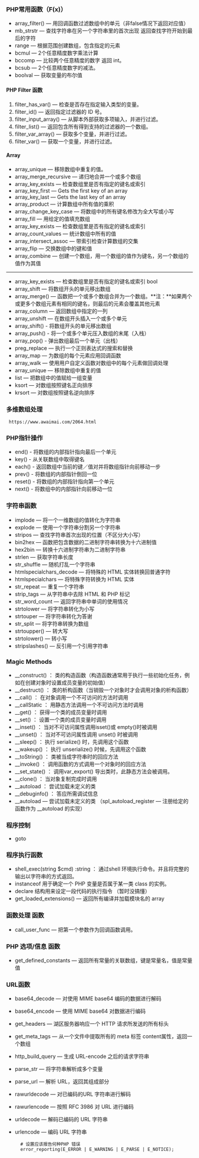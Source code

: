 ### PHP常用函数（F(x)） ###

- array_filter()  — 用回调函数过滤数组中的单元（非false情况下返回对应值）
- mb_strstr — 查找字符串在另一个字符串里的首次出现 返回查找字符开始到最后的字符
- range — 根据范围创建数组，包含指定的元素
- bcmul — 2个任意精度数字乘法计算
- bccomp — 比较两个任意精度的数字 返回 int。
- bcsub — 2个任意精度数字的减法。
- boolval — 获取变量的布尔值

#### PHP Filter 函数 ####

1. filter_has_var() — 检查是否存在指定输入类型的变量。
2. filter_id()	— 返回指定过滤器的 ID 号。
3. filter_input_array()  — 从脚本外部获取多项输入，并进行过滤。
4. filter_list() — 	返回包含所有得到支持的过滤器的一个数组。
5. filter_var_array() — 获取多个变量，并进行过滤。
6. filter_var() — 获取一个变量，并进行过滤。


#### Array ####
- array_unique — 移除数组中重复的值。
- array_merge_recursive — 递归地合并一个或多个数组
- array_key_exists — 检查数组里是否有指定的键名或索引
- array_key_first — Gets the first key of an array
- array_key_last — Gets the last key of an array
- array_product — 计算数组中所有值的乘积
- array_change_key_case — 将数组中的所有键名修改为全大写或小写
- array_fill — 用给定的值填充数组
- array_key_exists — 检查数组里是否有指定的键名或索引
- array_count_values — 统计数组中所有的值
- array_intersect_assoc — 带索引检查计算数组的交集
- array_flip — 交换数组中的键和值
- array_combine — 创建一个数组，用一个数组的值作为键名，另一个数组的值作为其值

----------

- array_key_exists — 检查数组里是否有指定的键名或索引 bool
- array_shift — 将数组开头的单元移出数组
- array_merge() — 函数把一个或多个数组合并为一个数组。**注：**如果两个或更多个数组元素有相同的键名，则最后的元素会覆盖其他元素
- array_column — 返回数组中指定的一列
- array_unshift — 在数组开头插入一个或多个单元
- array_shift() - 将数组开头的单元移出数组
- array_push() - 将一个或多个单元压入数组的末尾（入栈）
- array_pop() - 弹出数组最后一个单元（出栈）
- preg_replace — 执行一个正则表达式的搜索和替换
- array_map — 为数组的每个元素应用回调函数
- array_walk — 使用用户自定义函数对数组中的每个元素做回调处理
- array_unique — 移除数组中重复的值
- list — 把数组中的值赋给一组变量
- ksort — 对数组按照键名正向排序
- krsort — 对数组按照键名逆向排序

### 多维数组处理  ###

     https://www.awaimai.com/2064.html 

### PHP指针操作 ###
- end() - 将数组的内部指针指向最后一个单元
- key() - 从关联数组中取得键名
- each() - 返回数组中当前的键／值对并将数组指针向前移动一步
- prev() - 将数组的内部指针倒回一位
- reset() - 将数组的内部指针指向第一个单元
- next() - 将数组中的内部指针向前移动一位

### 字符串函数 ###

- implode — 将一个一维数组的值转化为字符串
- explode — 使用一个字符串分割另一个字符串
- stripos — 查找字符串首次出现的位置（不区分大小写）
- bin2hex — 函数把包含数据的二进制字符串转换为十六进制值
- hex2bin — 转换十六进制字符串为二进制字符串
- strlen — 获取字符串长度
- str_shuffle — 随机打乱一个字符串
- htmlspecialchars_decode — 将特殊的 HTML 实体转换回普通字符
- htmlspecialchars — 将特殊字符转换为 HTML 实体
- str_repeat — 重复一个字符串
- strip_tags — 从字符串中去除 HTML 和 PHP 标记
- str_word_count — 返回字符串中单词的使用情况
- strtolower — 将字符串转化为小写
- strtouper — 将字符串转化为答谢
- str_split — 将字符串转换为数组
- strtoupper()	— 转大写
- strtolower() — 转小写
- stripslashes() — 反引用一个引用字符串


### Magic Methods ###

- __construct() ： 类的构造函数（构造函数通常用于执行一些初始化任务，例如在创建对象时设置成员变量的初始值）
- __destruct() ： 类的析构函数（当销毁一个对象时才会调用对象的析构函数）
- __call() ： 在对象调用一个不可访问的方法时调用
- __callStatic ： 用静态方法调用一个不可访问方法时调用
- __get() ： 获得一个类的成员变量时调用
- __set() ： 设置一个类的成员变量时调用
- __inset() ： 当对不可访问属性调用isset()或 empty()时被调用
- __unset() ： 当对不可访问属性调用 unset() 时被调用
- __sleep() ： 执行 serialize() 时，先调用这个函数
- __wakeup() ： 执行 unserialize() 时候，先调用这个函数
- __toString()  ： 类被当成字符串时的回应方法
- __invoke() ： 调用函数的方式调用一个对象时的回应方法
- __set_state() ： 调用var_export() 导出类时，此静态方法会被调用。
- __clone() ： 当对象复制完成时调用
- __autoload ： 尝试加载未定义的类
- __debuginfo() ： 答应所需调试信息
- __autoload — 尝试加载未定义的类 （spl_autoload_register — 注册给定的函数作为 __autoload 的实现）

### 程序控制 ###

- goto

### 程序执行函数 ###

- shell_exec(string $cmd) :string ： 通过shell 环境执行命令。并且将完整的输出以字符串的方式返回。
- instanceof 用于确定一个 PHP 变量是否属于某一类 class 的实例。
- declare 结构用来设定一段代码的执行指令 （暂时没搞懂）
- get_loaded_extensions() — 返回所有编译并加载模块名的 array


### 函数处理 函数 ###

- call_user_func — 把第一个参数作为回调函数调用。

### PHP 选项/信息 函数 ###

- get_defined_constants — 返回所有常量的关联数组，键是常量名，值是常量值

### URL函数 ###

- base64_decode — 对使用 MIME base64 编码的数据进行解码
- base64_encode — 使用 MIME base64 对数据进行编码
- get_headers — 湖区服务器响应一个 HTTP 请求所发送的所有标头
- get_meta_tags — 从一个文件中提取所有的 meta 标签 content属性，返回一个数组
- http_build_query — 生成 URL-encode 之后的请求字符串
- parse_str — 将字符串解析成多个变量
- parse_url — 解析 URL，返回其组成部分
- rawurldecode — 对已编码的URL 字符串进行解码
- rawurlencode — 按照 RFC 3986 对 URL 进行编码
- urldecode — 解码已编码的 URL 字符串
- urlencode — 编码 URL 字符串

		# 设置应该报告何种PHP 错误
		error_reporting(E_ERROR | E_WARNING | E_PARSE | E_NOTICE);